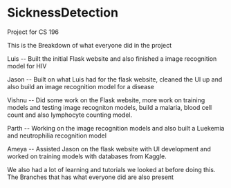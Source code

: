 # SicknessDetection
Project for CS 196

This is the Breakdown of what everyone did in the project 

Luis -- Built the initial Flask website and also finished a image recognition model for HIV


Jason -- Built on what Luis had for the flask website, cleaned the UI up and also build an image recognition model for a disease 


Vishnu -- Did some work on the Flask website, more work on training models and testing image recogniton models, build a malaria, blood cell count and also lymphocyte counting model. 


Parth -- Working on the image recognition models and also built a Luekemia and neutrophilia recognition model 

Ameya -- Assisted Jason on the flask website with UI development and worked on training models with databases from Kaggle.  


We also had a lot of learning and tutorials we looked at before doing this. The Branches that has what everyone did are also present 


